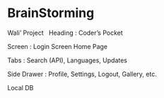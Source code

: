# BrainStorming
Wali’ Project  
Heading : Coder’s Pocket

Screen : 
Login Screen Home Page

Tabs : Search (API), Languages, Updates

Side Drawer : Profile, Settings, Logout, Gallery, etc.

Local DB
